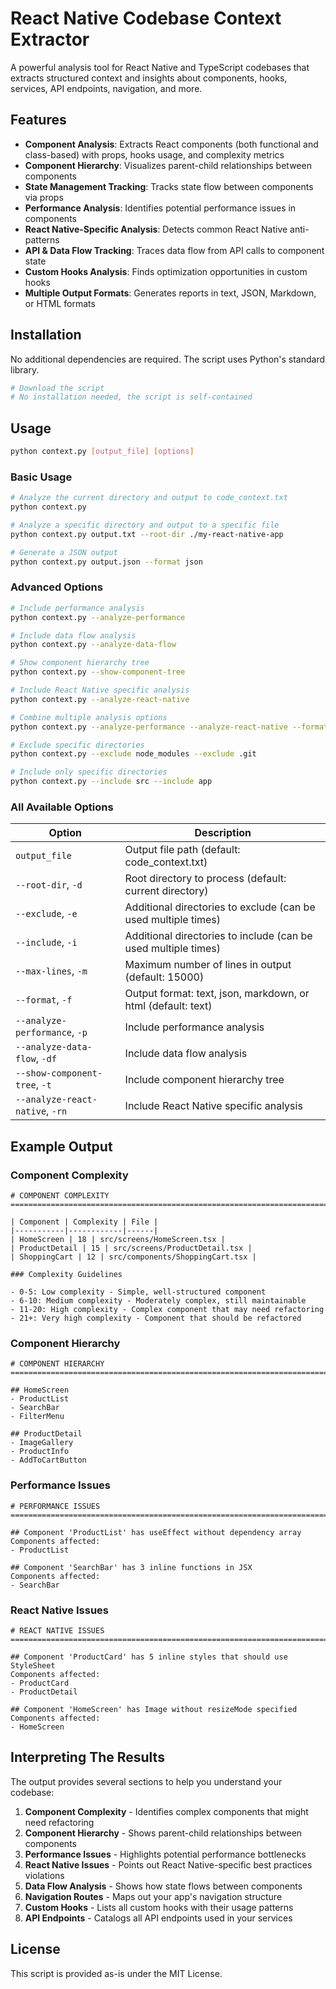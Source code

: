 # React Native Codebase Context Extractor

A powerful analysis tool for React Native and TypeScript codebases that extracts structured context and insights about components, hooks, services, API endpoints, navigation, and more.

## Features

- **Component Analysis**: Extracts React components (both functional and class-based) with props, hooks usage, and complexity metrics
- **Component Hierarchy**: Visualizes parent-child relationships between components
- **State Management Tracking**: Tracks state flow between components via props
- **Performance Analysis**: Identifies potential performance issues in components
- **React Native-Specific Analysis**: Detects common React Native anti-patterns
- **API & Data Flow Tracking**: Traces data flow from API calls to component state
- **Custom Hooks Analysis**: Finds optimization opportunities in custom hooks
- **Multiple Output Formats**: Generates reports in text, JSON, Markdown, or HTML formats

## Installation

No additional dependencies are required. The script uses Python's standard library.

```bash
# Download the script
# No installation needed, the script is self-contained
```

## Usage

```bash
python context.py [output_file] [options]
```

### Basic Usage

```bash
# Analyze the current directory and output to code_context.txt
python context.py

# Analyze a specific directory and output to a specific file
python context.py output.txt --root-dir ./my-react-native-app

# Generate a JSON output
python context.py output.json --format json
```

### Advanced Options

```bash
# Include performance analysis
python context.py --analyze-performance

# Include data flow analysis
python context.py --analyze-data-flow

# Show component hierarchy tree
python context.py --show-component-tree

# Include React Native specific analysis
python context.py --analyze-react-native

# Combine multiple analysis options
python context.py --analyze-performance --analyze-react-native --format markdown

# Exclude specific directories
python context.py --exclude node_modules --exclude .git

# Include only specific directories
python context.py --include src --include app
```

### All Available Options

| Option | Description |
|--------|-------------|
| `output_file` | Output file path (default: code_context.txt) |
| `--root-dir`, `-d` | Root directory to process (default: current directory) |
| `--exclude`, `-e` | Additional directories to exclude (can be used multiple times) |
| `--include`, `-i` | Additional directories to include (can be used multiple times) |
| `--max-lines`, `-m` | Maximum number of lines in output (default: 15000) |
| `--format`, `-f` | Output format: text, json, markdown, or html (default: text) |
| `--analyze-performance`, `-p` | Include performance analysis |
| `--analyze-data-flow`, `-df` | Include data flow analysis |
| `--show-component-tree`, `-t` | Include component hierarchy tree |
| `--analyze-react-native`, `-rn` | Include React Native specific analysis |

## Example Output

### Component Complexity

```
# COMPONENT COMPLEXITY
==================================================================================

| Component | Complexity | File |
|-----------|------------|------|
| HomeScreen | 18 | src/screens/HomeScreen.tsx |
| ProductDetail | 15 | src/screens/ProductDetail.tsx |
| ShoppingCart | 12 | src/components/ShoppingCart.tsx |

### Complexity Guidelines

- 0-5: Low complexity - Simple, well-structured component
- 6-10: Medium complexity - Moderately complex, still maintainable
- 11-20: High complexity - Complex component that may need refactoring
- 21+: Very high complexity - Component that should be refactored
```

### Component Hierarchy

```
# COMPONENT HIERARCHY
==================================================================================

## HomeScreen
- ProductList
- SearchBar
- FilterMenu

## ProductDetail
- ImageGallery
- ProductInfo
- AddToCartButton
```

### Performance Issues

```
# PERFORMANCE ISSUES
==================================================================================

## Component 'ProductList' has useEffect without dependency array
Components affected:
- ProductList

## Component 'SearchBar' has 3 inline functions in JSX
Components affected:
- SearchBar
```

### React Native Issues

```
# REACT NATIVE ISSUES
==================================================================================

## Component 'ProductCard' has 5 inline styles that should use StyleSheet
Components affected:
- ProductCard
- ProductDetail

## Component 'HomeScreen' has Image without resizeMode specified
Components affected:
- HomeScreen
```

## Interpreting The Results

The output provides several sections to help you understand your codebase:

1. **Component Complexity** - Identifies complex components that might need refactoring
2. **Component Hierarchy** - Shows parent-child relationships between components
3. **Performance Issues** - Highlights potential performance bottlenecks
4. **React Native Issues** - Points out React Native-specific best practices violations
5. **Data Flow Analysis** - Shows how state flows between components
6. **Navigation Routes** - Maps out your app's navigation structure
7. **Custom Hooks** - Lists all custom hooks with their usage patterns
8. **API Endpoints** - Catalogs all API endpoints used in your services

## License

This script is provided as-is under the MIT License.
